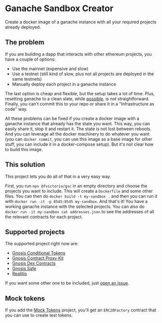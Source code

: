 # Ganache Sandbox Creator

Create a docker image of a ganache instance with all your required projects already deployed.

## The problem

If you are building a dapp that interacts with other ethereum projects, you have a couple of options:

- Use the mainnet (expensive and slow)
- Use a testnet (still kind of slow, plus not all projects are deployed in the same testnets)
- Manually deploy each project in a ganache instance

The last option is cheap and flexible, but the setup takes a lot of time. Plus, resetting ganache to a clean slate, while [possible](https://github.com/trufflesuite/ganache-cli#custom-methods), is not straightforward. Finally, you can't commit this to your repo or share it in a "Infrastructure as code" way.

All these problems can be fixed if you create a docker image with a ganache instance that already has the state you want. This way, you can easily share it, stop it and restart it. The state is not lost between reboots. And you can leverage all the docker machinery to do whatever you want (you can `docker commit`, you can use this image as a base image for other stuff, you can include it in a docker-compose setup). But it's not clear how to build this image.

## This solution

This project lets you do all of that in a very easy way.

First, you run `npx @fvictorio/gsc` in an empty directory and choose the projects you want to include. This will create a `Dockerfile` and some other files. You can then do `docker build -t my-sandbox .` and then you can run it with `docker run -it -p 8545:8545 my-sandbox`. And that's it! You have a working ganache instance with the selected projects. You can also do `docker run -it my-sandbox cat addresses.json` to see the addresses of all the relevant contracts for each project.

## Supported projects

The supported project right now are:

- [Gnosis Conditional Tokens](https://github.com/gnosis/conditional-tokens-contracts)
- [Gnosis Contract Proxy Kit](https://github.com/gnosis/contract-proxy-kit)
- [Gnosis Dex Contracts](https://github.com/gnosis/dex-contracts)
- [Gnosis Safe](https://github.com/gnosis/safe-contracts)
- [Realitio](https://github.com/realitio/realitio-contracts)

If you want some other one to be included, just [open an issue](https://github.com/fvictorio/gsc/issues/new).

## Mock tokens

If you add the [Mock Tokens](https://github.com/fvictorio/mock-tokens) project, you'll get an `ERC20Factory` contract
that you can use to create test tokens.
